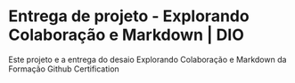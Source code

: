 # Entrega de projeto - Explorando Colaboração e Markdown | DIO
Este projeto e a entrega do desaio Explorando Colaboração e Markdown da Formação Github Certification
